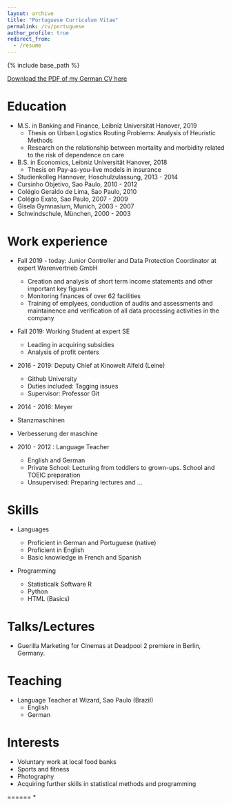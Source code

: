 ```yaml
---
layout: archive
title: "Portuguese Curriculum Vitae"
permalink: /cv/portuguese
author_profile: true
redirect_from:
  - /resume
---
```

{% include base_path %}

[Download the PDF of my German CV here](http://jonathanigler.github.io/files/CV_JonathanIgler_GER.pdf)

Education
======
* M.S. in Banking and Finance, Leibniz Universität Hanover, 2019
  * Thesis on Urban Logistics Routing Problems: Analysis of Heuristic Methods
  * Research on the relationship between mortality and morbidity related to the risk of dependence on care
* B.S. in Economics, Leibniz Universität Hanover, 2018
  * Thesis on Pay-as-you-live models in insurance
* Studienkolleg Hannover, Hoschulzulassung, 2013 - 2014
* Cursinho Objetivo, Sao Paulo, 2010 - 2012
* Colégio Geraldo de Lima, Sao Paulo, 2010
* Colégio Exato, Sao Paulo, 2007 - 2009
* Gisela Gymnasium, Munich, 2003 - 2007
* Schwindschule, München, 2000 - 2003

Work experience
======
* Fall 2019 - today: Junior Controller and Data Protection Coordinator at expert Warenvertrieb GmbH
  * Creation and analysis of short term income statements and other important key figures
  * Monitoring finances of over 62 facilities
  * Training of emplyees, conduction of audits and assessments and maintainence and verification of all data processing activities in the company
  
* Fall 2019: Working Student at expert SE
  * Leading in acquiring subsidies 
  * Analysis of profit centers
  
* 2016 - 2019: Deputy Chief at Kinowelt Alfeld (Leine)
  * Github University
  * Duties included: Tagging issues
  * Supervisor: Professor Git
  
 * 2014 - 2016: Meyer
  * Stanzmaschinen
  * Verbesserung der maschine

* 2010 - 2012 : Language Teacher 
  * English and German
  * Private School: Lecturing from toddlers to grown-ups. School and TOEIC preparation
  * Unsupervised: Preparing lectures and ...

 
  
Skills
======
* Languages
  * Proficient in German and Portuguese (native)
  * Proficient in English 
  * Basic knowledge in French and Spanish
  
* Programming
  * Statisticalk Software R
  * Python
  * HTML (Basics)
    
Talks/Lectures
======
  * Guerilla Marketing for Cinemas at Deadpool 2 premiere in Berlin, Germany.
  
Teaching
======
* Language Teacher at Wizard, Sao Paulo (Brazil)
  * English
  * German
  
Interests  
======
* Voluntary work at local food banks
* Sports and fitness
* Photography
* Acquiring further skills in statistical methods and programming

======
* 

